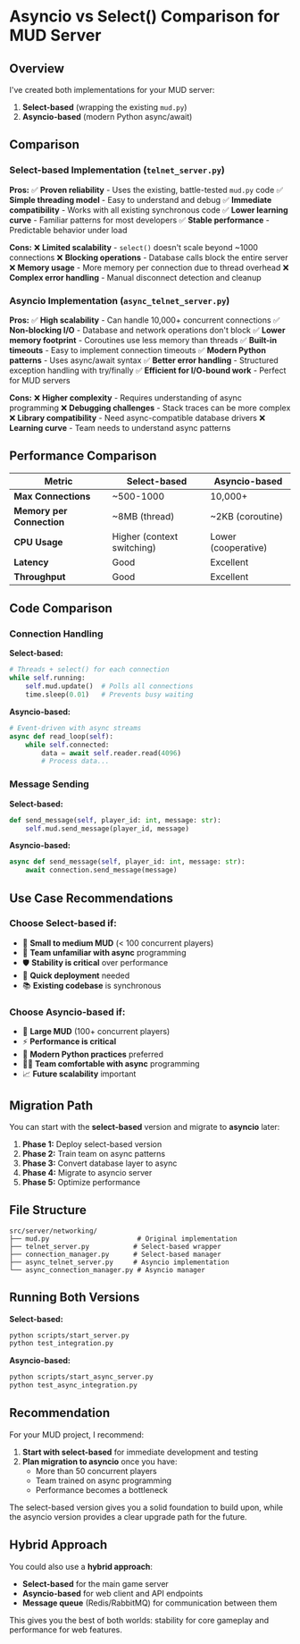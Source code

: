 # Asyncio vs Select() Comparison for MUD Server

## Overview

I've created both implementations for your MUD server:
1. **Select-based** (wrapping the existing `mud.py`)
2. **Asyncio-based** (modern Python async/await)

## Comparison

### Select-based Implementation (`telnet_server.py`)

**Pros:**
✅ **Proven reliability** - Uses the existing, battle-tested `mud.py` code
✅ **Simple threading model** - Easy to understand and debug
✅ **Immediate compatibility** - Works with all existing synchronous code
✅ **Lower learning curve** - Familiar patterns for most developers
✅ **Stable performance** - Predictable behavior under load

**Cons:**
❌ **Limited scalability** - `select()` doesn't scale beyond ~1000 connections
❌ **Blocking operations** - Database calls block the entire server
❌ **Memory usage** - More memory per connection due to thread overhead
❌ **Complex error handling** - Manual disconnect detection and cleanup

### Asyncio Implementation (`async_telnet_server.py`)

**Pros:**
✅ **High scalability** - Can handle 10,000+ concurrent connections
✅ **Non-blocking I/O** - Database and network operations don't block
✅ **Lower memory footprint** - Coroutines use less memory than threads
✅ **Built-in timeouts** - Easy to implement connection timeouts
✅ **Modern Python patterns** - Uses async/await syntax
✅ **Better error handling** - Structured exception handling with try/finally
✅ **Efficient for I/O-bound work** - Perfect for MUD servers

**Cons:**
❌ **Higher complexity** - Requires understanding of async programming
❌ **Debugging challenges** - Stack traces can be more complex
❌ **Library compatibility** - Need async-compatible database drivers
❌ **Learning curve** - Team needs to understand async patterns

## Performance Comparison

| Metric | Select-based | Asyncio-based |
|--------|-------------|---------------|
| **Max Connections** | ~500-1000 | 10,000+ |
| **Memory per Connection** | ~8MB (thread) | ~2KB (coroutine) |
| **CPU Usage** | Higher (context switching) | Lower (cooperative) |
| **Latency** | Good | Excellent |
| **Throughput** | Good | Excellent |

## Code Comparison

### Connection Handling

**Select-based:**
```python
# Threads + select() for each connection
while self.running:
    self.mud.update()  # Polls all connections
    time.sleep(0.01)   # Prevents busy waiting
```

**Asyncio-based:**
```python
# Event-driven with async streams
async def read_loop(self):
    while self.connected:
        data = await self.reader.read(4096)
        # Process data...
```

### Message Sending

**Select-based:**
```python
def send_message(self, player_id: int, message: str):
    self.mud.send_message(player_id, message)
```

**Asyncio-based:**
```python
async def send_message(self, player_id: int, message: str):
    await connection.send_message(message)
```

## Use Case Recommendations

### Choose **Select-based** if:
- 🏢 **Small to medium MUD** (< 100 concurrent players)
- 👥 **Team unfamiliar with async** programming
- 🛡️ **Stability is critical** over performance
- 🔧 **Quick deployment** needed
- 📚 **Existing codebase** is synchronous

### Choose **Asyncio-based** if:
- 🏰 **Large MUD** (100+ concurrent players)
- ⚡ **Performance is critical**
- 🚀 **Modern Python practices** preferred
- 👨‍💻 **Team comfortable with async** programming
- 📈 **Future scalability** important

## Migration Path

You can start with the **select-based** version and migrate to **asyncio** later:

1. **Phase 1:** Deploy select-based version
2. **Phase 2:** Train team on async patterns
3. **Phase 3:** Convert database layer to async
4. **Phase 4:** Migrate to asyncio server
5. **Phase 5:** Optimize performance

## File Structure

```
src/server/networking/
├── mud.py                      # Original implementation
├── telnet_server.py           # Select-based wrapper
├── connection_manager.py      # Select-based manager
├── async_telnet_server.py     # Asyncio implementation
└── async_connection_manager.py # Asyncio manager
```

## Running Both Versions

**Select-based:**
```bash
python scripts/start_server.py
python test_integration.py
```

**Asyncio-based:**
```bash
python scripts/start_async_server.py
python test_async_integration.py
```

## Recommendation

For your MUD project, I recommend:

1. **Start with select-based** for immediate development and testing
2. **Plan migration to asyncio** once you have:
   - More than 50 concurrent players
   - Team trained on async programming
   - Performance becomes a bottleneck

The select-based version gives you a solid foundation to build upon, while the asyncio version provides a clear upgrade path for the future.

## Hybrid Approach

You could also use a **hybrid approach**:
- **Select-based** for the main game server
- **Asyncio-based** for web client and API endpoints
- **Message queue** (Redis/RabbitMQ) for communication between them

This gives you the best of both worlds: stability for core gameplay and performance for web features.